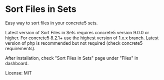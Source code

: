 # Sort Files in Sets

Easy way to sort files in your concrete5 sets.

Latest version of Sort Files in Sets requires concrete5 version 9.0.0 or higher.
For concrete5 8.2.1+ use the highest version of 1.x.x branch.
Latest version of php is recommended but not required (check concrete5 requirements).

After installation, check "Sort Files in Sets" page under "Files" in dashboard.

License: MIT
